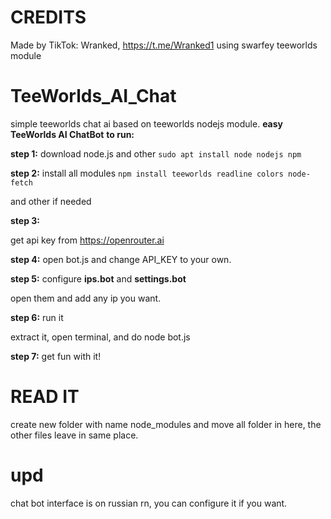 # CREDITS

Made by TikTok: Wranked, https://t.me/Wranked1
using swarfey teeworlds module

# TeeWorlds_AI_Chat
simple teeworlds chat ai based on teeworlds nodejs module.
**easy TeeWorlds AI ChatBot**
**to run:**

**step 1:** download node.js and other
`sudo apt install node nodejs npm`

**step 2:** install all modules
`npm install teeworlds readline colors node-fetch`

and other if needed

**step 3:**

get api key from https://openrouter.ai

**step 4:**
open bot.js and change API_KEY to your own.

**step 5:** configure **ips.bot** and **settings.bot**

open them and add any ip you want.

**step 6:** run it

extract it, open terminal, and do node bot.js

**step 7:** get fun with it!


# READ IT
create new folder with name node_modules and move all folder in here, the other files leave in same place.


# upd
chat bot interface is on russian rn, you can configure it if you want.
